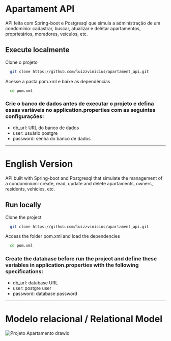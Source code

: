 
# Apartament API
API feita com Spring-boot e Postgresql que simula a administração de um condomínio: cadastrar, buscar, atualizar e deletar apartamentos, proprietários, moradores, veículos, etc.

## Execute localmente

Clone o projeto

```bash
  git clone https://github.com/luizzvinicius/apartament_api.git
```

Acesse a pasta pom.xml e baixe as dependências

```bash
  cd pom.xml
```
### Crie o banco de dados antes de executar o projeto e defina essas variáveis no application.properties com as seguintes configurações:  
* db_url: URL do banco de dados
* user: usuário postgre
* password: senha do banco de dados
---------------------------------------
# English Version
API built with Spring-boot and Postgresql that simulate the management of a condominium: create, read, update and delete apartaments, owners, residents, vehicles, etc.

## Run locally

Clone the project

```bash
  git clone https://github.com/luizzvinicius/apartament_api.git
```

Access the folder pom.xml and load the dependencies

```bash
  cd pom.xml
```
### Create the database before run the project and define these variables in application.properties with the following specifications:  
* db_url: database URL
* user: postgre user
* password: database password

---------------------------------------
# Modelo relacional / Relational Model  
![Projeto Apartamento drawio](https://github.com/luizzvinicius/Proj-Apartament/assets/93850693/7765ae68-b37c-4128-8fdc-4e1085d28714)
